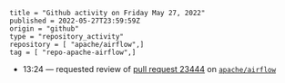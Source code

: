 ```
title = "Github activity on Friday May 27, 2022"
published = 2022-05-27T23:59:59Z
origin = "github"
type = "repository_activity"
repository = [ "apache/airflow",]
tag = [ "repo-apache-airflow",]
```

* 13:24 — requested review of [pull request 23444](https://github.com/apache/airflow/pull/23444) on [`apache/airflow`](https://github.com/apache/airflow)

